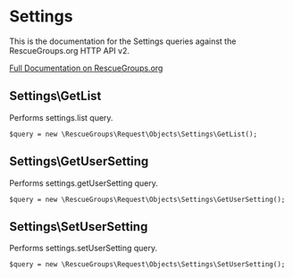# Settings

This is the documentation for the Settings queries against the RescueGroups.org HTTP API v2.

[Full Documentation on RescueGroups.org](https://userguide.rescuegroups.org/display/APIDG/Object+definitions#Objectdefinitions-)

## Settings\GetList

Performs settings.list query.

    $query = new \RescueGroups\Request\Objects\Settings\GetList();


## Settings\GetUserSetting

Performs settings.getUserSetting query.

    $query = new \RescueGroups\Request\Objects\Settings\GetUserSetting();


## Settings\SetUserSetting

Performs settings.setUserSetting query.

    $query = new \RescueGroups\Request\Objects\Settings\SetUserSetting();


